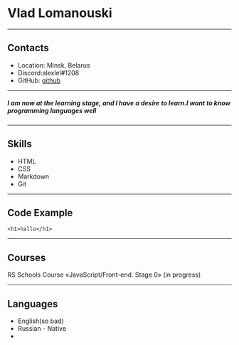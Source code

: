 # Vlad Lomanouski
-----
## Contacts
* Location: Minsk, Belarus
* Discord:alexlel#1208
* GitHub: [github](https://github.com/alexlel555)
-----
##### I am now at the learning stage, and I have a desire to learn.I want to know programming languages well


-------------
## Skills
* HTML
* CSS
* Markdown
* Git
 __________
## Code Example
```
<h1>hallo</h1>
```
__________
## Courses
RS Schools Course «JavaScript/Front-end. Stage 0» (in progress)
__________

## Languages
* English(so bad)
* Russian - Native
* 
